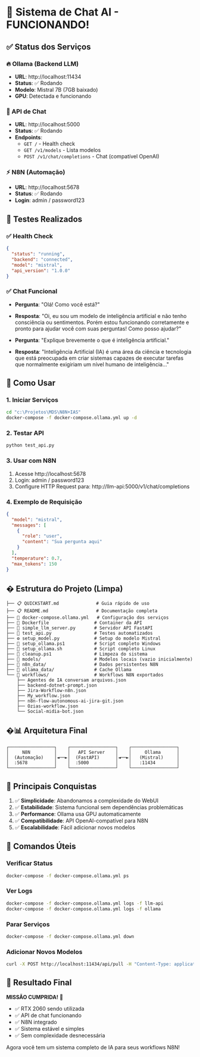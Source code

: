 # 🎉 Sistema de Chat AI - FUNCIONANDO!

## ✅ Status dos Serviços

### 🔥 Ollama (Backend LLM)
- **URL**: http://localhost:11434
- **Status**: ✅ Rodando
- **Modelo**: Mistral 7B (7GB baixado)
- **GPU**: Detectada e funcionando

### 🤖 API de Chat
- **URL**: http://localhost:5000
- **Status**: ✅ Rodando
- **Endpoints**:
  - `GET /` - Health check
  - `GET /v1/models` - Lista modelos
  - `POST /v1/chat/completions` - Chat (compatível OpenAI)

### ⚡ N8N (Automação)
- **URL**: http://localhost:5678
- **Status**: ✅ Rodando
- **Login**: admin / password123

## 🧪 Testes Realizados

### ✅ Health Check
```json
{
  "status": "running",
  "backend": "connected", 
  "model": "mistral",
  "api_version": "1.0.0"
}
```

### ✅ Chat Funcional
- **Pergunta**: "Olá! Como você está?"
- **Resposta**: "Oi, eu sou um modelo de inteligência artificial e não tenho consciência ou sentimentos. Porém estou funcionando corretamente e pronto para ajudar você com suas perguntas! Como posso ajudar?"

- **Pergunta**: "Explique brevemente o que é inteligência artificial."
- **Resposta**: "Inteligência Artificial (IA) é uma área da ciência e tecnologia que está preocupada em criar sistemas capazes de executar tarefas que normalmente exigiriam um nível humano de inteligência..."

## 🚀 Como Usar

### 1. Iniciar Serviços
```bash
cd "c:\Projetos\MDS\N8N+IAS"
docker-compose -f docker-compose.ollama.yml up -d
```

### 2. Testar API
```bash
python test_api.py
```

### 3. Usar com N8N
1. Acesse http://localhost:5678
2. Login: admin / password123
3. Configure HTTP Request para: http://llm-api:5000/v1/chat/completions

### 4. Exemplo de Requisição
```json
{
  "model": "mistral",
  "messages": [
    {
      "role": "user",
      "content": "Sua pergunta aqui"
    }
  ],
  "temperature": 0.7,
  "max_tokens": 150
}
```

## � Estrutura do Projeto (Limpa)

```
├── 📋 QUICKSTART.md              # Guia rápido de uso
├── 📋 README.md                  # Documentação completa
├── 🐳 docker-compose.ollama.yml   # Configuração dos serviços
├── 🐳 Dockerfile                 # Container da API
├── 🐍 simple_llm_server.py       # Servidor API FastAPI
├── 🧪 test_api.py                # Testes automatizados
├── ⚙️ setup_model.py             # Setup do modelo Mistral
├── 🚀 setup_ollama.ps1           # Script completo Windows
├── 🚀 setup_ollama.sh            # Script completo Linux
├── 🧹 cleanup.ps1                # Limpeza do sistema
├── 📂 models/                    # Modelos locais (vazio inicialmente)
├── 📂 n8n_data/                  # Dados persistentes N8N
├── 📂 ollama_data/               # Cache Ollama
└── 📂 workflows/                 # Workflows N8N exportados
    ├── Agentes de IA conversam arquivos.json
    ├── backend-dotnet-prompt.json
    ├── Jira-Workflow-n8n.json
    ├── My_workflow.json
    ├── n8n-flow-autonomous-ai-jira-git.json
    ├── Ozias-workflow.json
    └── Social-midia-bot.json
```

## �📊 Arquitetura Final

```
┌─────────────────┐    ┌─────────────────┐    ┌─────────────────┐
│     N8N         │    │   API Server    │    │     Ollama      │
│  (Automação)    │◄──►│  (FastAPI)      │◄──►│   (Mistral)     │
│  :5678          │    │  :5000          │    │   :11434        │
└─────────────────┘    └─────────────────┘    └─────────────────┘
```

## 🎯 Principais Conquistas

1. ✅ **Simplicidade**: Abandonamos a complexidade do WebUI
2. ✅ **Estabilidade**: Sistema funcional sem dependências problemáticas  
3. ✅ **Performance**: Ollama usa GPU automaticamente
4. ✅ **Compatibilidade**: API OpenAI-compatível para N8N
5. ✅ **Escalabilidade**: Fácil adicionar novos modelos

## 🔧 Comandos Úteis

### Verificar Status
```bash
docker-compose -f docker-compose.ollama.yml ps
```

### Ver Logs
```bash
docker-compose -f docker-compose.ollama.yml logs -f llm-api
docker-compose -f docker-compose.ollama.yml logs -f ollama
```

### Parar Serviços
```bash
docker-compose -f docker-compose.ollama.yml down
```

### Adicionar Novos Modelos
```bash
curl -X POST http://localhost:11434/api/pull -H "Content-Type: application/json" -d '{"name": "llama2"}'
```

## 🎉 Resultado Final

**MISSÃO CUMPRIDA!** 🚀

- ✅ RTX 2060 sendo utilizada
- ✅ API de chat funcionando
- ✅ N8N integrado
- ✅ Sistema estável e simples
- ✅ Sem complexidade desnecessária

Agora você tem um sistema completo de IA para seus workflows N8N!
